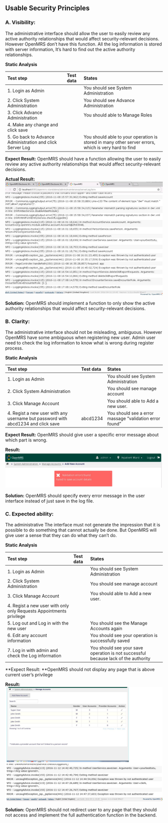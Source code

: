 ## Usable Security Principles ##

### A. Visibility: ###

The administrative interface should allow the user to easily review any active authority relationships that would affect security-relevant decisions. However OpenMRS don’t have this function. All the log information is stored with server information, It’s hard to find out the active authority relationships.

**Static Analysis**

| Test step         | Test data     | States  |
| :---              | :---           | :---        |
|1. Login as Admin	| | You should see System Administration   |
|2. Click System Administration | | You should see Advance Administration|
|3. Click Advance Administration | | You should able to Manage Roles |
|4. Make any change and click save | | |
|5. Go back to Advance Administration and click Server Log||You should able to your operation is stored in many other server errors, which is very hard to find|

**Expect Result:** OpenMRS should have a function allowing the user to easily review any active authority relationships that would affect security-relevant decisions.

**Actual Result:** 
![alt text](https://github.com/genterist/openMRS-Security/blob/master/4-SecurityPrinciples/images/Screen%20Shot%202017-11-15%20at%2012.58.40%20PM.png?raw=true)


**Solution:** OpenMRS should implement a function to only show the active authority relationships that would affect security-relevant decisions.



### B. Clarity: ###
The administrative interface should not be misleading, ambiguous. However OpenMRS have some ambiguous when registering new user. Admin user need to check the log information to know what is wrong during register process.

**Static Analysis**

| Test step         | Test data     | States  |
| :---              | :---           | :---        |
|1. Login as Admin| | You should see System Administration   |
|2. Click System Administration||You should see manage account|
|3. Click Manage Account||You should able to Add a new user.|
|4. Regist a new user with any username but password with abcd1234 and click save|abcd1234|You should see a error massage “validation error found”|

**Expect Result:** OpenMRS should give user a specific error message about which part is wrong.

**Result:** 
![alt text](https://github.com/genterist/openMRS-Security/blob/master/4-SecurityPrinciples/images/Screen%20Shot%202017-11-07%20at%203.31.42%20PM.png?raw=true)

**Solution:** OpenMRS should specify every error message in the user interface instead of just save in the log file.



### C. Expected ability: ###
The administrative The interface must not generate the impression that it is possible to do something that cannot actually be done. But OpenMRS will give user a sense that they can do what they can’t do.

**Static Analysis**

| Test step         | Test data     | States  |
| :---              | :---           | :---        |
|1. Login as Admin| | You should see System Administration   |
|2. Click System Administration||You should see manage account|
|3. Click Manage Account||You should able to Add a new user.|
|4. Regist a new user with only only Requests Appointments privilege|||
|5. Log out and Log in with the new user||You should see the Manage Accounts again|
|6. Edit any account information||You should see your operation is successfully saved|
|7. Log in with admin and check the Log information||You should see your save operation is not successful because lack of the authority|


**Expect Result: **OpenMRS should not display any page that is above current user’s privilege

**Result:**
![alt text](https://github.com/genterist/openMRS-Security/blob/master/4-SecurityPrinciples/images/Screen%20Shot%202017-11-15%20at%2012.59.16%20PM.png?raw=true)

**Solution:** OpenMRS should not redirect user to any page that they should not access and implement the full authentication function in the backend.



